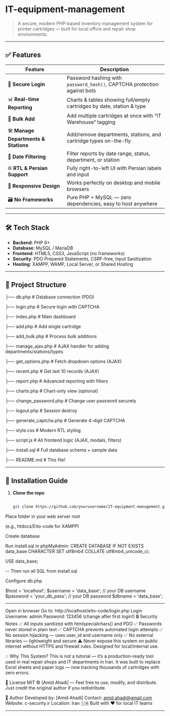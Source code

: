 # IT-equipment-management
> A secure, modern PHP-based inventory management system for printer cartridges — built for local office and repair shop environments.


---

## ✅ Features

| Feature | Description |
|--------|-------------|
| 🔐 **Secure Login** | Password hashing with `password_hash()`, CAPTCHA protection against bots |
| 📊 **Real-time Reporting** | Charts & tables showing full/empty cartridges by date, station & type |
| 🚀 **Bulk Add** | Add multiple cartridges at once with “IT Warehouse” tagging |
| 🛠️ **Manage Departments & Stations** | Add/remove departments, stations, and cartridge types on-the-fly |
| 📅 **Date Filtering** | Filter reports by date range, status, department, or station |
| 🌐 **RTL & Persian Support** | Fully right-to-left UI with Persian labels and input |
| 📱 **Responsive Design** | Works perfectly on desktop and mobile browsers |
| 🗃️ **No Frameworks** | Pure PHP + MySQL — zero dependencies, easy to host anywhere |

---

## 🛠️ Tech Stack

- **Backend**: PHP 8+  
- **Database**: MySQL / MariaDB  
- **Frontend**: HTML5, CSS3, JavaScript (no frameworks)  
- **Security**: PDO Prepared Statements, CSRF-free, Input Sanitization  
- **Hosting**: XAMPP, WAMP, Local Server, or Shared Hosting

---

## 📂 Project Structure
├── db.php # Database connection (PDO)

├── login.php # Secure login with CAPTCHA

├── index.php # Main dashboard

├── add.php # Add single cartridge

├── add_bulk.php # Process bulk additions

├── manage_ajax.php # AJAX handler for adding departments/stations/types

├── get_options.php # Fetch dropdown options (AJAX)

├── recent.php # Get last 10 records (AJAX)

├── report.php # Advanced reporting with filters

├── charts.php # Chart-only view (optional)

├── change_password.php # Change user password securely

├── logout.php # Session destroy

├── generate_captcha.php # Generate 4-digit CAPTCHA

├── style.css # Modern RTL styling

├── script.js # All frontend logic (AJAX, modals, filters)

├── install.sql # Full database schema + sample data

├── README.md # This file!



---

## 🚀 Installation Guide

1. **Clone the repo**
   
   ```bash
   
   git clone https://github.com/yourusername/IT-equipment-management.git
   
   
Place folder in your web server root

(e.g., htdocs/Eito-code for XAMPP)

Create database

Run install.sql in phpMyAdmin:
CREATE DATABASE IF NOT EXISTS data_base CHARACTER SET utf8mb4 COLLATE utf8mb4_unicode_ci;

USE data_base;

-- Then run all SQL from install.sql


Configure db.php

$host = 'localhost';
$username = 'data_base'; // your DB username
$password = 'your_db_pass'; // your DB password
$dbname = 'data_base';

----------------
Open in browser
Go to: http://localhost/eito-code/login.php
Login
Username: admin
Password: 123456 (change after first login!)
🔒 Security Notes
✅ All inputs sanitized with htmlspecialchars() and PDO
✅ Passwords never stored in plain text
✅ CAPTCHA prevents automated login attempts
✅ No session hijacking — uses user_id and username only
✅ No external libraries — lightweight and secure
⚠️ Never expose this system on public internet without HTTPS and firewall rules. Designed for local/internal use. 

💡 Why This System?
This is not a tutorial — it’s a production-ready tool used in real repair shops and IT departments in Iran.
It was built to replace Excel sheets and paper logs — now tracking thousands of cartridges with zero errors.

📜 License
MIT © [Amid Ahadi] — Feel free to use, modify, and distribute.
Just credit the original author if you redistribute.

👥 Author
Developed by: [Amid Ahadi]
Contact: amid.ahadi@gmail.com
Website: c-security.ir
Location: Iran 🇮🇷
Built with ❤️ for local IT teams




---


